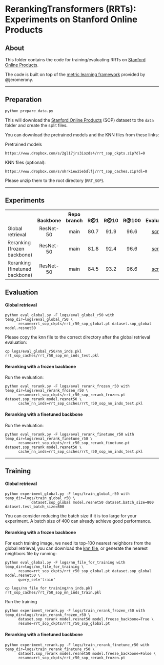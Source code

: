 # RerankingTransformers (RRTs): Experiments on Stanford Online Products

## About
This folder contains the code for training/evaluating RRTs on [Stanford Online Products](https://cvgl.stanford.edu/projects/lifted_struct/).

The code is built on top of the [metric learning framework](https://github.com/jeromerony/dml_cross_entropy) provided by @jeromerony.

***
## Preparation
```
python prepare_data.py
```
This will download the [Stanford Online Products](https://cvgl.stanford.edu/projects/lifted_struct/) (SOP) dataset to the ```data``` folder and create the split files.

<!-- If you'd like to run the experiment with ResNet50 as the backbone, please use the ```main``` branch.

```
git checkout main
```

If you'd like to run the experiment with SuperPoint as the backbone, please checkout the ```superpoint_sop``` branch:

```
git checkout superpoint_sop
``` -->

You can download the pretrained models and the KNN files from these links:

Pretrained models
```
https://www.dropbox.com/s/2gl17jrs3iozds4/rrt_sop_ckpts.zip?dl=0
```

KNN files (optional):
```
https://www.dropbox.com/s/ohrk1ew25ebdlfj/rrt_sop_caches.zip?dl=0
```

Please unzip them to the root directory (```RRT_SOP```).

***
## Experiments

<table><tbody>
<!-- START TABLE -->
<!-- TABLE HEADER -->
<th valign="bottom"></th>
<th valign="bottom">Backbone</th>
<th valign="bottom">Repo branch</th>
<th valign="bottom">R@1</th>
<th valign="bottom">R@10</th>
<th valign="bottom">R@100</th>
<th valign="bottom">Evaluation</th>
<th valign="bottom">Training</th>  
<!-- TABLE BODY -->
<tr>
      <td align="left">Global retrieval</td>
      <td align="center">ResNet-50</td>
      <td align="center">main</td>
      <td align="center">80.7</td>
      <td align="center">91.9</td>
      <td align="center">96.6</td>
      <td align="center"><a href=#global-retrieval>script</a></td>
      <td align="center"><a href=#global-retrieval-1>script</a></td>
</tr>
<tr>
      <td align="left">Reranking (frozen backbone)</td>
      <td align="center">ResNet-50</td>
      <td align="center">main</td>
      <td align="center">81.8</td>
      <td align="center">92.4</td>
      <td align="center">96.6</td>
      <td align="center"><a href=#reranking-with-a-frozen-backbone>script</a></td>
      <td align="center"><a href=#reranking-with-a-frozen-backbone-1>script</a></td>
</tr>
<tr>
      <td align="left">Reranking (finetuned backbone)</td>
      <td align="center">ResNet-50</td>
      <td align="center">main</td>
      <td align="center">84.5</td>
      <td align="center">93.2</td>
      <td align="center">96.6</td>
      <td align="center"><a href=#reranking-with-a-finetuned-backbone>script</a></td>
      <td align="center"><a href=#reranking-with-a-finetuned-backbone-1>script</a></td>
</tr>
</tbody></table>



<!-- ## Evaluation using ResNet50 as the backbone -->
## Evaluation

#### Global retrieval

```
python eval_global.py -F logs/eval_global_r50 with temp_dir=logs/eval_global_r50 \
      resume=rrt_sop_ckpts/rrt_r50_sop_global.pt dataset.sop_global model.resnet50
```

Please copy the knn file to the correct directory after the global retrieval evaluation:

```
cp logs/eval_global_r50/nn_inds.pkl rrt_sop_caches/rrt_r50_sop_nn_inds_test.pkl
```

#### Reranking with a frozen backbone

Run the evaluation:
```
python eval_rerank.py -F logs/eval_rerank_frozen_r50 with temp_dir=logs/eval_rerank_frozen_r50 \
      resume=rrt_sop_ckpts/rrt_r50_sop_rerank_frozen.pt dataset.sop_rerank model.resnet50 \
      cache_nn_inds=rrt_sop_caches/rrt_r50_sop_nn_inds_test.pkl
```

#### Reranking with a finetuned backbone

Run the evaluation:
```
python eval_rerank.py -F logs/eval_rerank_finetune_r50 with temp_dir=logs/eval_rerank_finetune_r50 \
      resume=rrt_sop_ckpts/rrt_r50_sop_rerank_finetune.pt dataset.sop_rerank model.resnet50 \
      cache_nn_inds=rrt_sop_caches/rrt_r50_sop_nn_inds_test.pkl
```

***
<!-- ## Training using ResNet50 as the backbone -->
## Training

#### Global retrieval
```
python experiment_global.py -F logs/train_global_r50 with temp_dir=logs/train_global_r50 \
            dataset.sop_global model.resnet50 dataset.batch_size=800 dataset.test_batch_size=800
```
You can consider reducing the batch size if it is too large for your experiment. 
A batch size of 400 can already achieve good performance.

#### Reranking with a frozen backbone

For each training image, we need its top-100 nearest neighbors from the global retrieval, you can download the [knn file](https://www.dropbox.com/s/ohrk1ew25ebdlfj/rrt_sop_caches.zip?dl=0), or generate the nearest neighbors file by running:
```
python eval_global.py -F logs/nn_file_for_training with temp_dir=logs/nn_file_for_training \
      resume=rrt_sop_ckpts/rrt_r50_sop_global.pt dataset.sop_global model.resnet50 \
      query_set='train'

cp logs/nn_file_for_training/nn_inds.pkl rrt_sop_caches/rrt_r50_sop_nn_inds_train.pkl
```

Run the training
```
python experiment_rerank.py -F logs/train_rerank_frozen_r50 with temp_dir=logs/train_rerank_frozen_r50 \
      dataset.sop_rerank model.resnet50 model.freeze_backbone=True \
      resume=rrt_sop_ckpts/rrt_r50_sop_global.pt
```

#### Reranking with a finetuned backbone
```
python experiment_rerank.py -F logs/train_rerank_finetune_r50 with temp_dir=logs/train_rerank_finetune_r50 \
      dataset.sop_rerank model.resnet50 model.freeze_backbone=False \
      resume=rrt_sop_ckpts/rrt_r50_sop_rerank_frozen.pt
```
